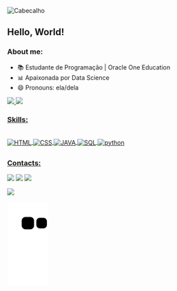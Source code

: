 <div>

![Cabecalho](https://user-images.githubusercontent.com/108766220/187352892-5160a0dd-f364-4609-84cd-9ccafbd6dbe2.jpeg)

</div>

<div>
<h2> Hello, World! </h2>

<h3> About me: </h3>


- 📚 Estudante de Programação | Oracle One Education
- 📊 Apaixonada por Data Science
- 😄 Pronouns: ela/dela

</div>

<div>

<a href="https://github.com/Pmayuda">
<img height="120em" src="https://github-readme-stats.vercel.app/api?username=Pmayuda&show_icons=true&theme=radical&include_all_commits=true&count_private=true"/>
<img height="120em" src="https://github-readme-stats.vercel.app/api/top-langs/?username=Pmayuda&layout=compact&langs_count=16&theme=radical"/>

</div>

<h3>Skills:</h3>
<div style="display: inline_block"><br>
<img align="center" alt="HTML" height="30" width="40" src="https://icongr.am/devicon/html5-original-wordmark.svg?size=128&color=currentColor">
<img align="center" alt="CSS" height="30" width="40" src="https://icongr.am/devicon/css3-original-wordmark.svg?size=128&color=currentColor">
<img align="center" alt="JAVA" height="30" width="40" src="https://icongr.am/devicon/javascript-original.svg?size=128&color=currentColor">
<img align="center" alt="SQL" height="30" width="40" src="https://icongr.am/devicon/mysql-original-wordmark.svg?size=128&color=currentColor">
<img align="center" alt="python" height="30" width="40" src="https://icongr.am/devicon/python-original.svg?size=128&color=currentColor">
</div>

  ##

<div>

<h3>Contacts:</h3>

<a href="mailto:may.soares2@gmail.com" target="_blank"><img src="https://img.shields.io/badge/Gmail-D14836?style=for-the-badge&logo=gmail&logoColor=white"/></a>
<a href="https://www.instagram.com/pmayuda" target="_blank"><img src="https://img.shields.io/badge/Instagram-E4405F?style=for-the-badge&logo=instagram&logoColor=white"/></a>
<a href="https://www.linkedin.com/in/mayara-soares-32207218a" target="_blank"><img src="https://img.shields.io/badge/LinkedIn-0077B5?style=for-the-badge&logo=linkedin&logoColor=white"/></a>

<img src="https://www.alura.com.br/artigos/assets/como-criar-um-readme-para-seu-perfil-github/imagem14.gif">
</div>  
  
  ![snake gif](https://github.com/Pmayuda/Pmayuda/blob/output/github-contribution-grid-snake.svg)
